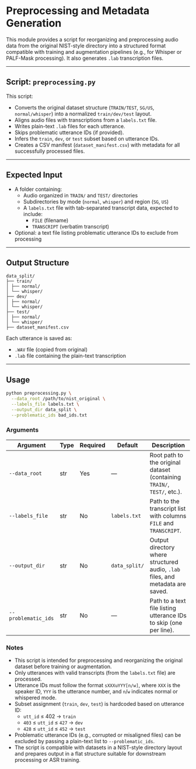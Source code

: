 # Preprocessing and Metadata Generation

This module provides a script for reorganizing and preprocessing audio data from the original NIST-style directory into a structured format compatible with training and augmentation pipelines (e.g., for Whisper or PALF-Mask processing). It also generates `.lab` transcription files.

---

## Script: `preprocessing.py`

This script:

- Converts the original dataset structure (`TRAIN/TEST`, `SG/US`, `normal/whisper`) into a normalized `train/dev/test` layout.
- Aligns audio files with transcriptions from a `labels.txt` file.
- Writes plain-text `.lab` files for each utterance.
- Skips problematic utterance IDs (if provided).
- Infers the `train`, `dev`, or `test` subset based on utterance IDs.
- Creates a CSV manifest (`dataset_manifest.csv`) with metadata for all successfully processed files.

---

## Expected Input

- A folder containing:
  - Audio organized in `TRAIN/` and `TEST/` directories
  - Subdirectories by mode (`normal`, `whisper`) and region (`SG`, `US`)
  - A `labels.txt` file with tab-separated transcript data, expected to include:
    - `FILE` (filename)
    - `TRANSCRIPT` (verbatim transcript)
- Optional: a text file listing problematic utterance IDs to exclude from processing

---

## Output Structure

```
data_split/
├── train/
│ ├── normal/
│ └── whisper/
├── dev/
│ ├── normal/
│ └── whisper/
├── test/
│ ├── normal/
│ └── whisper/
├── dataset_manifest.csv
```
Each utterance is saved as:
- `.WAV` file (copied from original)
- `.lab` file containing the plain-text transcription

---

## Usage

```bash
python preprocessing.py \
  --data_root /path/to/nist_original \
  --labels_file labels.txt \
  --output_dir data_split \
  --problematic_ids bad_ids.txt
```

### Arguments

| Argument             | Type   | Required | Default       | Description                                                                 |
|----------------------|--------|----------|----------------|-----------------------------------------------------------------------------|
| `--data_root`        | str    | Yes      | —              | Root path to the original dataset (containing `TRAIN/`, `TEST/`, etc.).     |
| `--labels_file`      | str    | No       | `labels.txt`   | Path to the transcript list with columns `FILE` and `TRANSCRIPT`.           |
| `--output_dir`       | str    | No       | `data_split/`  | Output directory where structured audio, `.lab` files, and metadata are saved. |
| `--problematic_ids`  | str    | No       | —              | Path to a text file listing utterance IDs to skip (one per line).           |

### Notes

- This script is intended for preprocessing and reorganizing the original dataset before training or augmentation.
- Only utterances with valid transcripts (from the `labels.txt` file) are processed.
- Utterance IDs must follow the format `sXXXuYYY[n/w]`, where `XXX` is the speaker ID, `YYY` is the utterance number, and `n`/`w` indicates normal or whispered mode.
- Subset assignment (`train`, `dev`, `test`) is hardcoded based on utterance ID:
  - `utt_id` ≤ 402 → `train`
  - `403` ≤ `utt_id` ≤ `427` → `dev`
  - `428` ≤ `utt_id` ≤ `452` → `test`
- Problematic utterance IDs (e.g., corrupted or misaligned files) can be excluded by passing a plain-text list to `--problematic_ids`.
- The script is compatible with datasets in a NIST-style directory layout and prepares output in a flat structure suitable for downstream processing or ASR training.


